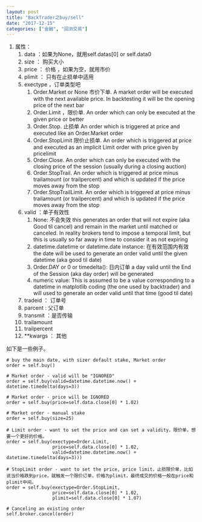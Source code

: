 ```yaml
---
layout: post
title: "BackTrader之buy/sell"
date: "2017-12-15"
categories: ["金融", "回测交易"]
---
```


1. 属性：
    1. data ：如果为None，就用self.datas\[0\] or self.data0
    2. size ： 购买大小
    3. price ： 价格 ，如果为空，就用市价
    4. plimit ： 只有在止损单中适用
    5. exectype ，订单类型吧
        1. Order.Market or None 市价下单. A market order will be executed with the next available price. In backtesting it will be the opening price of the next bar
        2. Order.Limit ，限价单. An order which can only be executed at the given price or better
        3. Order.Stop. 止损单 An order which is triggered at price and executed like an Order.Market order
        4. Order.StopLimit 限价止损单. An order which is triggered at price and executed as an implicit Limit order with price given by pricelimit
        5. Order.Close. An order which can only be executed with the closing price of the session (usually during a closing auction)
        6. Order.StopTrail. An order which is triggered at price minus trailamount (or trailpercent) and which is updated if the price moves away from the stop
        7. Order.StopTrailLimit. An order which is triggered at price minus trailamount (or trailpercent) and which is updated if the price moves away from the stop
    6. valid ：单子有效性
        1. None: 不会失效 this generates an order that will not expire (aka Good til cancel) and remain in the market until matched or canceled. In reality brokers tend to impose a temporal limit, but this is usually so far away in time to consider it as not expiring
        2. datetime.datetime or datetime.date instance: 在有效范围内有效 the date will be used to generate an order valid until the given datetime (aka good til date)
        3. Order.DAY or 0 or timedelta(): 日内订单 a day valid until the End of the Session (aka day order) will be generated
        4. numeric value: This is assumed to be a value corresponding to a datetime in matplotlib coding (the one used by backtrader) and will used to generate an order valid until that time (good til date)
    7. tradeid ： 订单号
    8. parcent : 父订单
    9. transmit ：是否传输
    10. trailamount
    11. trailpercent
    12. \*\*kwargs ： 其他

如下是一些例子。

```
# buy the main date, with sizer default stake, Market order
order = self.buy()

# Market order - valid will be "IGNORED"
order = self.buy(valid=datetime.datetime.now() + datetime.timedelta(days=3))

# Market order - price will be IGNORED
order = self.buy(price=self.data.close[0] * 1.02)

# Market order - manual stake
order = self.buy(size=25)

# Limit order - want to set the price and can set a validity，限价单，想要一个更好的价格。
order = self.buy(exectype=Order.Limit,
                 price=self.data.close[0] * 1.02,
                 valid=datetime.datetime.now() + datetime.timedelta(days=3)))

# StopLimit order - want to set the price, price limit，止损限价单，比如说当价格跌到price，就触发一个限价订单，价格为plimit，最终成交的价格一般在price和plimit中间。
order = self.buy(exectype=Order.StopLimit,
                 price=self.data.close[0] * 1.02,
                 plimit=self.data.close[0] * 1.07)

# Canceling an existing order
self.broker.cancel(order)
```
